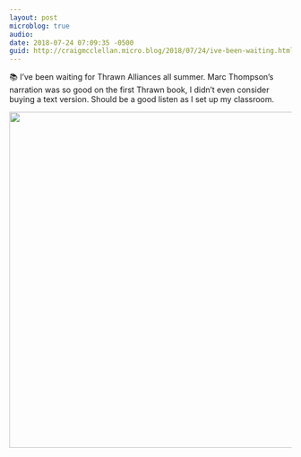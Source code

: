 ```yaml
---
layout: post
microblog: true
audio: 
date: 2018-07-24 07:09:35 -0500
guid: http://craigmcclellan.micro.blog/2018/07/24/ive-been-waiting.html
---
```

📚 I’ve been waiting for Thrawn Alliances all summer. Marc Thompson’s narration was so good on the first Thrawn book, I didn’t even consider buying a text version. Should be a good listen as I set up my classroom.

<img src="http://craigmcclellan.com/uploads/2018/8a0788a85f.jpg" width="600" height="600" />
